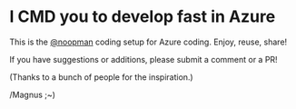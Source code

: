 # I CMD you to develop fast in Azure

This is the [@noopman](https://twitter.com/noopman) coding setup for Azure coding. Enjoy, reuse, share!

If you have suggestions or additions, please submit a comment or a PR!

(Thanks to a bunch of people for the inspiration.)

/Magnus ;~)